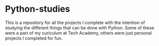 # Python-studies

This is a repository for all the projects I complete with the intention of studying 
the different things that can be done with Python. Some of these were a part of my curiculum at Tech Academy, others were just personal projects I completed for fun.

